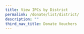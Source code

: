 ```yaml
---
title: View IPCs by District
permalink: /donate/list/district/
description: ""
third_nav_title: Donate Vouchers
---
```


